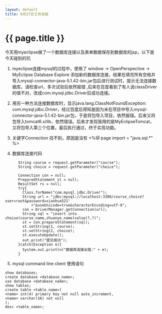 ```yaml
---
layout: default
title: 6月27日工作总结
---
```


# {{ page.title }}
今天用myeclipse做了一个数据库连接以及表单数据保存到数据库的jsp，以下是今天碰到的坑

1. myeclipse连接mysql的过程中，使用了 window -> OpenPerspective -> MyEclipse Database Explore 添加新的数据库连接，结果在填完所有空格并导入mysql-connector-java-5.1.42-bin.jar包后进行测试时，提示无法连接数据库，请检查url，多次试验后依然报错  ,后来在百度看到了有人说classDriver的值不对，改成com.mysql.jdbc.Driver后成功连接。

2. 用另一种方法连接数据库时，显示java.lang.ClassNotFoundException: com.mysql.jdbc.Driver，经过百度后得知是因为未在项目中导入mysql-connector-java-5.1.42-bin.jar包，于是将包导入项目，依然报错。后来又将包导入tomcat6.x/lib，依然错误。后来才发现我用的是MyEclipseTomcat，又将包导入第三个位置，最后执行通过，终于实现功能。

3. 关键字Connection 找不到，原因是没有 <%@ page import = "java.sql.*" %>

4. 数据库连接代码
``` 
      String course = request.getParameter("course");
      String choice = request.getParameter("choice");
      
      Connection con = null;
      PreparedStatement st = null;
      ResultSet rs = null;
      try{
      	Class.forName("com.mysql.jdbc.Driver");
      	String url = "jdbc:mysql://localhost:3306/course_choice?user=root&password=xiaohua521"
      		+"&useUnicode=true&characterEncoding=utf-8";
      	con = DriverManager.getConnection(url);
      	String sql = "insert into choise(course_name,zhuanye_name)value(?,?)";
      	st = con.prepareStatement(sql);
      	st.setString(1, course);
      	st.setString(2, choice);
      	st.executeUpdate();
      	out.print("提交成功");
      }catch(Exception e){
      	System.out.println("数据库连接出错:" + e);
      }
```
5. mysql command line client 使用语句
``` 
show databases;
create database <database_name>;
use database <database_name>;
show tables;
create table <table_name>(
<name> int(4) primary key not null auto_increment,
<name> varchar(16) not null
);
desc <table_name>;
```
